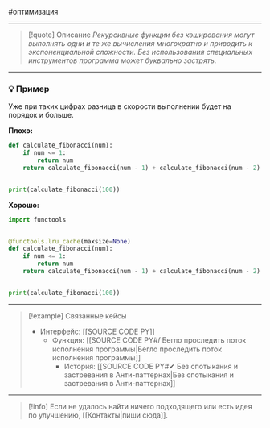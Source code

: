#оптимизация
***

> [!quote] Описание
>_Рекурсивные функции без кэширования могут выполнять одни и те же вычисления многократно и приводить к экспоненциальной сложности. Без использования специальных инструментов программа может буквально застрять._

***
### 💡 Пример
Уже при таких цифрах разница в скорости выполнении будет на порядок и больше.

**Плохо:**
```python
def calculate_fibonacci(num):
    if num <= 1:
        return num
    return calculate_fibonacci(num - 1) + calculate_fibonacci(num - 2)


print(calculate_fibonacci(100))
```

**Хорошо:**
```python
import functools


@functools.lru_cache(maxsize=None)
def calculate_fibonacci(num):
    if num <= 1:
        return num
    return calculate_fibonacci(num - 1) + calculate_fibonacci(num - 2)


print(calculate_fibonacci(100))
```

***

> [!example] Связанные кейсы
>- Интерфейс: [[SOURCE CODE PY]]
>	- Функция: [[SOURCE CODE PY#𝑓 Бегло проследить поток исполнения программы|Бегло проследить поток исполнения программы]]
>		- История: [[SOURCE CODE PY#✔ Без спотыкания и застревания в Анти-паттернах|Без спотыкания и застревания в Анти-паттернах]]

***

> [!info]
> Если не удалось найти ничего подходящего или есть идея по улучшению, [[Контакты|пиши сюда]].
